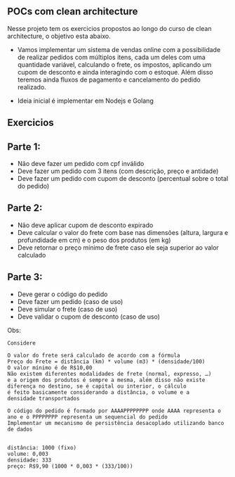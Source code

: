 ## POCs com clean architecture

Nesse projeto tem os exercicios propostos ao longo do curso de clean architecture, o objetivo esta abaixo.

- Vamos implementar um sistema de vendas online com a possibilidade de realizar pedidos com múltiplos itens, cada um deles com uma quantidade variável, calculando o frete, os impostos, aplicando um cupom de desconto e ainda interagindo com o estoque. Além disso teremos ainda fluxos de pagamento e cancelamento do pedido realizado.

- Ideia inicial é implementar em Nodejs e Golang

## Exercicios


## Parte 1: 

- Não deve fazer um pedido com cpf inválido
- Deve fazer um pedido com 3 itens (com descrição, preço e antidade)
- Deve fazer um pedido com cupom de desconto (percentual sobre o total do pedido)

## Parte 2: 

- Não deve aplicar cupom de desconto expirado
- Deve calcular o valor do frete com base nas dimensões (altura, largura e profundidade em cm) e o peso dos produtos (em kg)
- Deve retornar o preço mínimo de frete caso ele seja superior ao valor calculado

## Parte 3:
- Deve gerar o código do pedido
- Deve fazer um pedido (caso de uso)
- Deve simular o frete (caso de uso)
- Deve validar o cupom de desconto (caso de uso) 

Obs:
```
Considere

O valor do frete será calculado de acordo com a fórmula
Preço do Frete = distância (km) * volume (m3) * (densidade/100)
O valor mínimo é de R$10,00
Não existem diferentes modalidades de frete (normal, expresso, …) 
e a origem dos produtos é sempre a mesma, além disso não existe 
diferença no destino, se é capital ou interior, o cálculo 
é feito basicamente considerando a distância, o volume e a 
densidade transportados

O código do pedido é formado por AAAAPPPPPPPP onde AAAA representa o ano e o PPPPPPPP representa um sequencial do pedido
Implementar um mecanismo de persistência desacoplado utilizando banco de dados


distância: 1000 (fixo)
volume: 0,003
densidade: 333
preço: R$9,90 (1000 * 0,003 * (333/100))
```